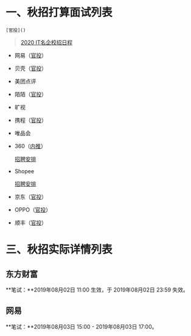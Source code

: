 # 一、秋招打算面试列表

`[官投]()`

> [2020 IT名企校招日程](https://www.nowcoder.com/school/schedule)

* 网易（[官投](https://campus.163.com/app/personal/interview)）

* 贝壳（[官投](http://campus.ke.com/Portal/Apply/Index)）

* 美团点评

* 陌陌（[官投](https://app.mokahr.com/campus_apply/immomo/2048#/candidateHome/applications?_k=toyhar)）

*  旷视

* 携程（[官投](http://campus.ctrip.com/#/job-selector/tech)）

* 唯品会

* 360（[内推](https://www.nowcoder.com/discuss/212687)）

  [招聘安排](http://chrcmp.chinahr.com/views/2020-qihu360/introduction_1.html)

* Shopee

  [招聘安排](https://www.nowcoder.com/school/schedule/1049)

* 京东（[官投](http://campus.jd.com/web/apply/myjob)）

* OPPO（[官投](https://xiaoyuan.zhaopin.com/Home/MyApply/recordlist)）

* 顺丰（[官投](https://xiaoyuan.zhaopin.com/Home/MyApply/recordlist)）

# 三、秋招实际详情列表

## 东方财富

**笔试：**2019年08月02日 11:00 生效，于 2019年08月02日 23:59 失效。

## 网易

**笔试：**2019年08月03日 15:00 - 2019年08月03日 17:00。